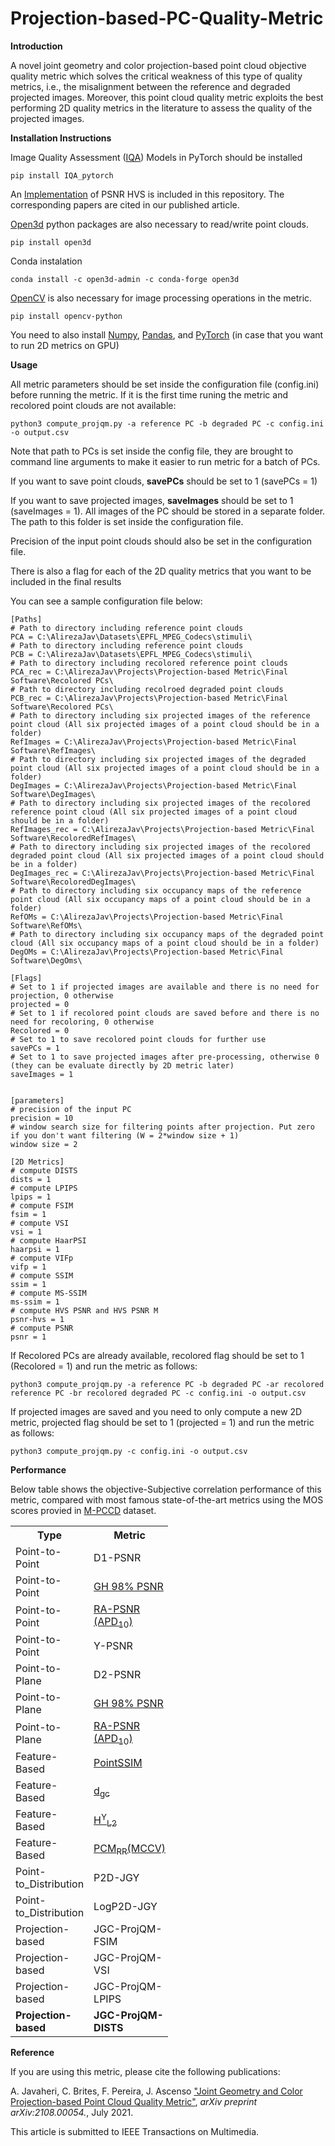 # Projection-based-PC-Quality-Metric
<b>Introduction</b>
<p>A novel joint geometry and color projection-based point cloud objective quality metric which solves the critical weakness of this type of quality metrics, i.e., the misalignment between the reference and degraded projected images. Moreover, this point cloud quality metric exploits the best performing 2D quality metrics in the literature to assess the quality of the projected images.</p>
<b>Installation Instructions</b>
<p>Image Quality Assessment (<a href="https://pypi.org/project/IQA-pytorch/">IQA</a>) Models in PyTorch should be installed</p>

```console
pip install IQA_pytorch
```
<p> An <a href="http://ponomarenko.info/psnrhvsm.htm">Implementation</a> of PSNR HVS is included in this repository. The corresponding papers are cited in our published article.</p> 
<a href="http://www.open3d.org/docs/release/getting_started.html">Open3d</a> python packages are also necessary to read/write point clouds.

```console
pip install open3d
```
Conda instalation

```console
conda install -c open3d-admin -c conda-forge open3d
```
<a href="https://pypi.org/project/opencv-python/">OpenCV</a> is also necessary for image processing operations in the metric.

```console
pip install opencv-python
```
You need to also install <a href="https://numpy.org/">Numpy</a>, <a href="https://pandas.pydata.org/">Pandas</a>, and <a href="https://pytorch.org/">PyTorch</a> (in case that you want to run 2D metrics on GPU)

<b>Usage</b>
<p>All metric parameters should be set inside the configuration file (config.ini) before running the metric. If it is the first time runing the metric and recolored point clouds are not available:</p>

```console
python3 compute_projqm.py -a reference PC -b degraded PC -c config.ini -o output.csv
```
<p>Note that path to PCs is set inside the config file, they are brought to command line arguments to make it easier to run metric for a batch of PCs.</p>
<p>If you want to save point clouds, <b>savePCs</b> should be set to 1 (savePCs = 1) </p>
<p>If you want to save projected images, <b>saveImages</b> should be set to 1 (saveImages = 1). All images of the PC should be stored in a separate folder. The path to this folder is set inside the configuration file.</p>
<p>Precision of the input point clouds should also be set in the configuration file.</p>
<p>There is also a flag for each of the 2D quality metrics that you want to be included in the final results<p>
<p> You can see a sample configuration file below: </p>

```console
[Paths]
# Path to directory including reference point clouds
PCA = C:\AlirezaJav\Datasets\EPFL_MPEG_Codecs\stimuli\  
# Path to directory including reference point clouds                           
PCB = C:\AlirezaJav\Datasets\EPFL_MPEG_Codecs\stimuli\	
# Path to directory including recolored reference point clouds                         
PCA_rec = C:\AlirezaJav\Projects\Projection-based Metric\Final Software\Recolored PCs\
# Path to directory including recolroed degraded point clouds 
PCB_rec = C:\AlirezaJav\Projects\Projection-based Metric\Final Software\Recolored PCs\
# Path to directory including six projected images of the reference point cloud (All six projected images of a point cloud should be in a folder)
RefImages = C:\AlirezaJav\Projects\Projection-based Metric\Final Software\RefImages\
# Path to directory including six projected images of the degraded point cloud (All six projected images of a point cloud should be in a folder)
DegImages = C:\AlirezaJav\Projects\Projection-based Metric\Final Software\DegImages\
# Path to directory including six projected images of the recolored reference point cloud (All six projected images of a point cloud should be in a folder)
RefImages_rec = C:\AlirezaJav\Projects\Projection-based Metric\Final Software\RecoloredRefImages\
# Path to directory including six projected images of the recolored degraded point cloud (All six projected images of a point cloud should be in a folder)
DegImages_rec = C:\AlirezaJav\Projects\Projection-based Metric\Final Software\RecoloredDegImages\
# Path to directory including six occupancy maps of the reference point cloud (All six occupancy maps of a point cloud should be in a folder)
RefOMs = C:\AlirezaJav\Projects\Projection-based Metric\Final Software\RefOMs\
# Path to directory including six occupancy maps of the degraded point cloud (All six occupancy maps of a point cloud should be in a folder)
DegOMs = C:\AlirezaJav\Projects\Projection-based Metric\Final Software\DegOms\

[Flags]
# Set to 1 if projected images are available and there is no need for projection, 0 otherwise
projected = 0
# Set to 1 if recolored point clouds are saved before and there is no need for recoloring, 0 otherwise
Recolored = 0
# Set to 1 to save recolored point clouds for further use
savePCs = 1
# Set to 1 to save projected images after pre-processing, otherwise 0 (they can be evaluate directly by 2D metric later)
saveImages = 1


[parameters]
# precision of the input PC
precision = 10
# window search size for filtering points after projection. Put zero if you don't want filtering (W = 2*window size + 1)
window size = 2

[2D Metrics]
# compute DISTS
dists = 1
# compute LPIPS
lpips = 1
# compute FSIM
fsim = 1
# compute VSI
vsi = 1
# compute HaarPSI
haarpsi = 1
# compute VIFp
vifp = 1
# compute SSIM
ssim = 1
# compute MS-SSIM
ms-ssim = 1
# compute HVS PSNR and HVS PSNR M
psnr-hvs = 1
# compute PSNR
psnr = 1
```
If Recolored PCs are already available, recolored flag should be set to 1 (Recolored = 1) and run the metric as follows:

```console
python3 compute_projqm.py -a reference PC -b degraded PC -ar recolored reference PC -br recolored degraded PC -c config.ini -o output.csv
```
If projected images are saved and you need to only compute a new 2D metric, projected flag should be set to 1 (projected = 1) and run the metric as follows:

```console
python3 compute_projqm.py -c config.ini -o output.csv
```
<b> Performance </b>
<p> Below table shows the objective-Subjective correlation performance of this metric, compared with most famous state-of-the-art metrics using the MOS scores provied in <a href="https://www.epfl.ch/labs/mmspg/downloads/quality-assessment-for-point-cloud-compression">M-PCCD</a> dataset. </p>
<table style="width:50%" align="center">
  <tr>
    <th>Type</th>
    <th>Metric</th>
    <th>SROCC</th> 
    <th>PLCC</th>
    <th>RMSE</th>
  </tr>
  <tr>
    <td>Point-to-Point</td>
    <td>D1-PSNR</td>
    <td>79.1</td>
    <td>77.7</td>
    <td>0.857</td>
  </tr>
  <tr>
    <td>Point-to-Point</td>
    <td><a href="https://ieeexplore.ieee.org/abstract/document/9123087/">GH 98% PSNR</a></td>
    <td>86.9</td>
    <td>84.6</td>
    <td>0.726</td>
  </tr>
  <tr>
    <td>Point-to-Point</td>
    <td><a href="https://ieeexplore.ieee.org/abstract/document/9191233">RA-PSNR (APD<sub>10</sub>)</a></td>
    <td>90.2</td>
    <td>88.8</td>
    <td>0.626</td>
  </tr>
  <tr>
    <td>Point-to-Point</td>
    <td>Y-PSNR</td>
    <td>66.2</td>
    <td>67.1</td>
    <td>1.009</td>
  </tr>
  <tr>
    <td>Point-to-Plane</td>
    <td>D2-PSNR</td>
    <td>83.8</td>
    <td>80.5</td>
    <td>0.808</td>
  </tr>
  <tr>
    <td>Point-to-Plane</td>
    <td><a href="https://ieeexplore.ieee.org/abstract/document/9123087/">GH 98% PSNR</a></td>
    <td>87.9</td>
    <td>84.3</td>
    <td>0.731</td>
  </tr>
  <tr>
    <td>Point-to-Plane</td>
    <td><a href="https://ieeexplore.ieee.org/abstract/document/9191233">RA-PSNR (APD<sub>10</sub>)</a></td>
    <td>89.9</td>
    <td>88.9</td>
    <td>0.622</td>
  </tr>
  <tr>
    <td>Feature-Based</td>
    <td><a href="https://ieeexplore.ieee.org/abstract/document/9106005">PointSSIM</a></td>
    <td>91.8</td>
    <td>92.6</td>
    <td>0.514</td>
  </tr>
  <tr>
    <td>Feature-Based</td>
    <td><a href="https://ieeexplore.ieee.org/abstract/document/9123089">d<sub>gc</sub></a></td>
    <td>92.0</td>
    <td>90.4</td>
    <td>0.585</td>
  </tr>
  <tr>
    <td>Feature-Based</td>
    <td><a href="https://ieeexplore.ieee.org/abstract/document/9123089">H<sup>Y</sup><sub>L2</sub></a></td>
    <td>88.4</td>
    <td>85.3</td>
    <td>0.710</td>
  </tr>
  <tr>
    <td>Feature-Based</td>
    <td><a href="https://ieeexplore.ieee.org/abstract/document/9198142">PCM<sub>RR</sub>(MCCV)</a></td>
    <td>90.7</td>
    <td>90.2</td>
    <td>0.573</td>
  </tr>
  <tr>
    <td>Point-to_Distribution</td>
    <td>P2D-JGY</td>
    <td>93.8</td>
    <td>92.9</td>
    <td>0.503</td>
  </tr>
  <tr>
    <td>Point-to_Distribution</td>
    <td>LogP2D-JGY</td>
    <td>93.8</td>
    <td>92.9</td>
    <td>0.502</td>
  </tr>
  <tr>
    <td>Projection-based</td>
    <td>JGC-ProjQM-FSIM</td>
    <td>90.1</td>
    <td>88.2</td>
    <td>0.640</td>
  </tr>
  <tr>
    <td>Projection-based</td>
    <td>JGC-ProjQM-VSI</td>
    <td>87.6</td>
    <td>85.4</td>
    <td>0.707</td>
  </tr>
  <tr>
    <td>Projection-based</td>
    <td>JGC-ProjQM-LPIPS</td>
    <td>93.2</td>
    <td>92.3</td>
    <td>0.523</td>
  </tr>
  <tr>
    <td><b>Projection-based</b></td>
    <td><b>JGC-ProjQM-DISTS</b></td>
    <td><b>95.6</b></td>
    <td><b>94.7</b></td>
    <td><b>0.439</b></td>
  </tr>
</table>
<b>Reference</b>
<p>If you are using this metric, please cite the following publications:</p>
A. Javaheri, C. Brites, F. Pereira, J. Ascenso <a href="https://arxiv.org/abs/2108.00054">"Joint Geometry and Color Projection-based Point Cloud Quality Metric"</a>, <i>arXiv preprint arXiv:2108.00054.</i>, July 2021.
<p>This article is submitted to IEEE Transactions on Multimedia.</p>
